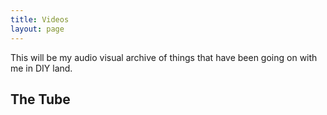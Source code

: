 ```yaml
---
title: Videos
layout: page
---
```

This will be my audio visual archive of things that have been going on with me in DIY land.

## The Tube
